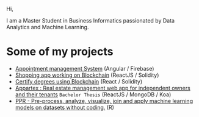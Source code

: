 Hi,

I am a Master Student in Business Informatics passionated by Data Analytics and Machine Learning. 

# Some of my projects #
- [Appointment management System](https://github.com/KesThav/appointment-management) (Angular / Firebase)
- [Shopping app working on Blockchain](https://github.com/KesThav/Shopping-blockchain) (ReactJS / Solidity)
- [Certify degrees using Blockchain](https://github.com/KesThav/UniCertify) (React / Solidity)
- [Appartex : Real estate management web app for independent owners and their tenants](https://github.com/KesThav/Appartex) `Bachelor Thesis` (ReactJS / MongoDB / Koa)
- [PPR - Pre-process, analyze, visualize, join and apply machine learning models on datasets without coding.](https://github.com/KesThav/pre_process_R) (R)
